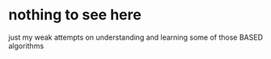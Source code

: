 # nothing to see here 

just my weak attempts on understanding and learning some of those BASED algorithms
